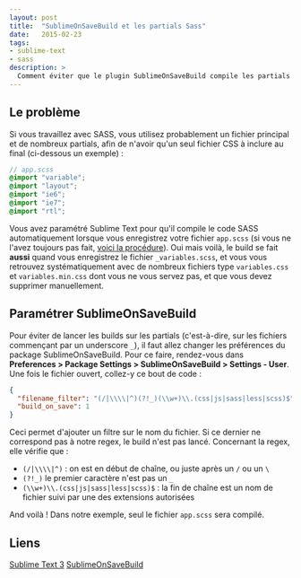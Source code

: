 ```yaml
---
layout: post
title:  "SublimeOnSaveBuild et les partials Sass"
date:   2015-02-23
tags:
- sublime-text
- sass
description: >
  Comment éviter que le plugin SublimeOnSaveBuild compile les partials SASS (ou LESS) ?
---
```


## Le problème

Si vous travaillez avec SASS, vous utilisez probablement un fichier principal et de nombreux partials, afin de n'avoir qu'un seul fichier CSS à inclure au final (ci-dessous un exemple) :

```scss
// app.scss
@import "variable";
@import "layout";
@import "ie6";
@import "ie7";
@import "rtl";
```

Vous avez paramétré Sublime Text pour qu'il compile le code SASS automatiquement lorsque vous enregistrez votre fichier `app.scss` (si vous ne l'avez toujours pas fait, [voici la procédure](https://blog.smarchal.com/guide-installation-sass-avec-sublime-text-3)). Oui mais voilà, le build se fait **aussi** quand vous enregistrez le fichier `_variables.scss`, et vous vous retrouvez systématiquement avec de nombreux fichiers type `variables.css` et `variables.min.css` dont vous ne vous servez pas, et que vous devez supprimer manuellement.

## Paramétrer SublimeOnSaveBuild

Pour éviter de lancer les builds sur les partials (c'est-à-dire, sur les fichiers commençant par un underscore `_`), il faut allez changer les préférences du package SublimeOnSaveBuild.
Pour ce faire, rendez-vous dans **Preferences > Package Settings > SublimeOnSaveBuild > Settings - User**. Une fois le fichier ouvert, collez-y ce bout de code :

```json
{
  "filename_filter": "(/|\\\\|^)(?!_)(\\w+)\\.(css|js|sass|less|scss)$",
  "build_on_save": 1
}
```

Ceci permet d'ajouter un filtre sur le nom du fichier. Si ce dernier ne correspond pas à notre regex, le build n'est pas lancé. Concernant la regex, elle vérifie que :

- `(/|\\\\|^)` : on est en début de chaîne, ou juste après un `/` ou un `\`
- `(?!_)` le premier caractère n'est pas un `_`
- `(\\w+)\\.(css|js|sass|less|scss)$` : la fin de chaîne est un nom de fichier suivi par une des extensions autorisées

And voilà !
Dans notre exemple, seul le fichier `app.scss` sera compilé.

## Liens
[Sublime Text 3](https://www.sublimetext.com/3)
[SublimeOnSaveBuild](https://sublime.wbond.net/packages/SublimeOnSaveBuild)

